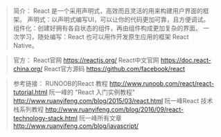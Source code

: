 >简介：
React 是一个采用声明式，高效而且灵活的用来构建用户界面的框架。
声明式：以声明式编写UI，可以让你的代码更加可靠，且方便调试。
组件化：创建好拥有各自状态的组件，再由组件构成更加复杂的界面。
一次学习，随处编写：React 也可以用作开发原生应用的框架 React Native。

>官方：
React官网
https://reactjs.org/
React中文官网
https://doc.react-china.org/
React官方源码
https://github.com/facebook/react

>参考链接：
RUNOOB的React 教程
http://www.runoob.com/react/react-tutorial.html
阮一峰的 "React 入门实例教程"
http://www.ruanyifeng.com/blog/2015/03/react.html
阮一峰React 技术栈系列教程
http://www.ruanyifeng.com/blog/2016/09/react-technology-stack.html
阮一峰所有文章
http://www.ruanyifeng.com/blog/javascript/


